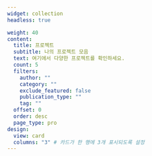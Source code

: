 ```yaml
---
widget: collection
headless: true

weight: 40
content:
  title: 프로젝트
  subtitle: 나의 프로젝트 모음
  text: 여기에서 다양한 프로젝트를 확인하세요.
  count: 5
  filters:
    author: ""
    category: ""
    exclude_featured: false
    publication_type: ""
    tag: ""
  offset: 0
  order: desc
  page_type: pro
design:
  view: card
  columns: "3" # 카드가 한 행에 3개 표시되도록 설정
---
```

